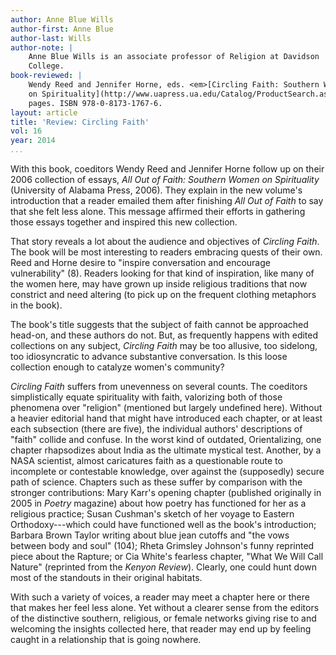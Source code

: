 ```yaml
---
author: Anne Blue Wills
author-first: Anne Blue
author-last: Wills
author-note: |
    Anne Blue Wills is an associate professor of Religion at Davidson
    College.
book-reviewed: |
    Wendy Reed and Jennifer Horne, eds. <em>[Circling Faith: Southern Women
    on Spirituality](http://www.uapress.ua.edu/Catalog/ProductSearch.aspx?search=+978-0-8173-1767-6)</em>. Tuscaloosa: University of Alabama Press, 2012. 230
    pages. ISBN 978-0-8173-1767-6.
layout: article
title: 'Review: Circling Faith'
vol: 16
year: 2014
...
```


With this book, coeditors Wendy Reed and Jennifer Horne follow up on
their 2006 collection of essays, *All Out of Faith: Southern Women on Spirituality* (University of Alabama Press, 2006). They explain in the
new volume's introduction that a reader emailed them after finishing
*All Out of Faith* to say that she felt less alone. This message
affirmed their efforts in gathering those essays together and inspired
this new collection.

That story reveals a lot about the audience and objectives of *Circling
Faith*. The book will be most interesting to readers embracing quests of
their own. Reed and Horne desire to "inspire conversation and encourage
vulnerability" (8). Readers looking for that kind of inspiration, like
many of the women here, may have grown up inside religious traditions
that now constrict and need altering (to pick up on the frequent
clothing metaphors in the book).

The book's title suggests that the subject of faith cannot be approached
head-on, and these authors do not. But, as frequently happens with
edited collections on any subject, *Circling Faith* may be too allusive,
too sidelong, too idiosyncratic to advance substantive conversation. Is
this loose collection enough to catalyze women's community?

*Circling Faith* suffers from unevenness on several counts. The
coeditors simplistically equate spirituality with faith, valorizing both
of those phenomena over "religion" (mentioned but largely undefined
here). Without a heavier editorial hand that might have introduced each
chapter, or at least each subsection (there are five), the individual
authors' descriptions of "faith" collide and confuse. In the worst kind
of outdated, Orientalizing, one chapter rhapsodizes about India as the
ultimate mystical test. Another, by a NASA scientist, almost caricatures
faith as a questionable route to incomplete or contestable knowledge,
over against the (supposedly) secure path of science. Chapters such as
these suffer by comparison with the stronger contributions: Mary Karr's
opening chapter (published originally in 2005 in *Poetry* magazine)
about how poetry has functioned for her as a religious practice; Susan
Cushman's sketch of her voyage to Eastern Orthodoxy---which could have
functioned well as the book's introduction; Barbara Brown Taylor writing
about blue jean cutoffs and "the vows between body and soul" (104);
Rheta Grimsley Johnson's funny reprinted piece about the Rapture; or Cia
White's fearless chapter, "What We Will Call Nature" (reprinted from the
*Kenyon Review*). Clearly, one could hunt down most of the standouts in
their original habitats.

With such a variety of voices, a reader may meet a chapter here or there
that makes her feel less alone. Yet without a clearer sense from the
editors of the distinctive southern, religious, or female networks
giving rise to and welcoming the insights collected here, that reader
may end up by feeling caught in a relationship that is going nowhere.
